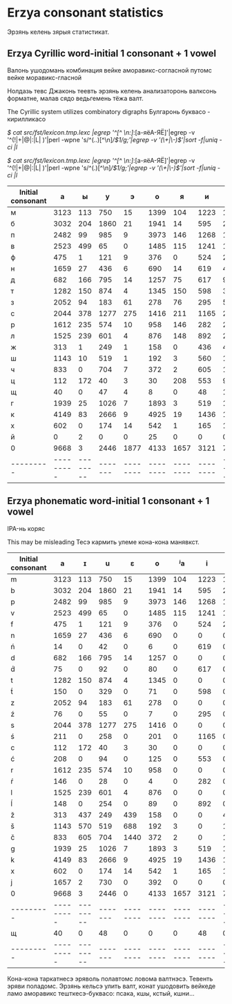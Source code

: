 # Erzya consonant statistics

Эрзянь келень зярыя статистикат. 


## Erzya Cyrillic word-initial 1 consonant + 1 vowel
Валонь ушодомань комбинация вейке аморавикс-согласной путомс вейке моравикс-гласной

Нолдазь тевс Джаконь теевть эрзянь келень анализаторонь валксонь форматне, малав сядо ведьгемень тёжа валт.

The Cyrillic system utilizes combinatory digraphs
Булгаронь буквасо - кирилликасо

*$ cat src/fst/lexicon.tmp.lexc |egrep '^[^ \n:]*:[а-яёА-ЯЁ]'|egrep -v '^(!|\+|\@|:|L| )'|perl -wpne 's/^(..)[^\n]*/$1/g;'|egrep -v '(\+|\-)$'|sort -f|uniq -ci |l*

*$ cat src/fst/lexicon.tmp.lexc |egrep '^[^ \n:]*:[а-яёА-ЯЁ]'|egrep -v '^(!|\+|\@|:|L| )'|perl -wpne 's/^(.)[^\n]*/$1/g;'|egrep -v '(\+|\-)$'|sort -f|uniq -ci |l*

|Initial consonant|а|ы|у|э|о|я|и|ю|е|ё|
|---------|---------|--------|-------|--------|--------|--------|--------|--------|--------|--------|
|м|3123|113|750|15|1399|104|1223|13|1472|10|
|б|3032|204|1860|21|1941|14|595|24|2405|16|
|п|2482|99|985|9|3973|146|1268|1|2367|10|
|в|2523|499|65|0|1485|115|1241|1|2148|10|
|ф|475|1|121|9|376|0|524|2|569|14|
|н|1659|27|436|6|690|14|619|42|2298|6|
|д|682|166|795|14|1257|75|617|92|1290|80|
|т|1282|150|874|4|1345|150|598|329|1082|71|
|з|2052|94|183|61|278|76|295|55|369|7|
|с|2044|378|1277|275|1416|211|1165|258|1797|201|
|р|1612|235|574|10|958|146|282|28|990|4|
|л|1525|239|601|4|876|148|892|254|1310|89|
|ж|313|1|249|1|158|0|436|4|438|13|
|ш|1143|10|519|1|192|3|560|1|687|14|
|ч|833|0|704|7|372|2|605|1|1433|20|
|ц|112|172|40|3|30|208|553|94|333|125|
|щ|40|0|47|4|8|0|48|1|233|23|
|г|1939|25|1026|7|1893|3|519|18|748|10|
|к|4149|83|2666|9|4925|19|1436|18|1222|13|
|х|602|0|174|14|542|1|165|1|72|4|
|й|0|2|0|0|25|0|0|0|1|1|
|0|9668|3|2446|1877|4133|1657|3121|730|1837|367|
|---------|---------|--------|-------|--------|--------|--------|--------|--------|--------|--------|

## Erzya phonematic word-initial 1 consonant + 1 vowel
IPA-нь коряс

This may be misleading
Тесэ кармить улеме кона-кона манявкст.

|Initial consonant|a|ɪ|u|ɛ|o|ʲa|i|ʲu|e|ʲo|
|---------|---------|--------|-------|--------|--------|--------|--------|--------|--------|--------|
|m|3123|113|750|15|1399|104|1223|13|1472|10|
|b|3032|204|1860|21|1941|14|595|24|2405|16|
|p|2482|99|985|9|3973|146|1268|1|2367|10|
|v|2523|499|65|0|1485|115|1241|1|2148|10|
|f|475|1|121|9|376|0|524|2|569|14|
|n|1659|27|436|6|690|0|0|0|0|0|
|ń|14|0|42|0|6|0|619|0|2298|0|
|d|682|166|795|14|1257|0|0|0|0|0|
|d́|75|0|92|0|80|0|617|0|1290|0|
|t|1282|150|874|4|1345|0|0|0|0|0|
|t́|150|0|329|0|71|0|598|0|1082|0|
|z|2052|94|183|61|278|0|0|0|0|0|
|ź|76|0|55|0|7|0|295|0|369|0|
|s|2044|378|1277|275|1416|0|0|0|0|0|
|ś|211|0|258|0|201|0|1165|0|1797|0|
|c|112|172|40|3|30|0|0|0|0|0|
|ć|208|0|94|0|125|0|553|0|333|0|
|r|1612|235|574|10|958|0|0|0|0|0|
|ŕ|146|0|28|0|4|0|282|0|990|0|
|l|1525|239|601|4|876|0|0|0|0|0|
|ĺ|148|0|254|0|89|0|892|0|1310|0|
|ž|313|437|249|439|158|0|0|4|0|13|
|š|1143|570|519|688|192|3|0|1|0|14|
|č|833|605|704|1440|372|2|0|1|0|20|
|g|1939|25|1026|7|1893|3|519|18|748|10|
|k|4149|83|2666|9|4925|19|1436|18|1222|13|
|x|602|0|174|14|542|1|165|1|72|4|
|j|1657|2|730|0|392|0|0|0|1838|1|
|0|9668|3|2446|0|4133|1657|3121|730|1877|367|
|---------|---------|--------|-------|--------|--------|--------|--------|--------|--------|--------|
|щ|40|0|48|0|0|0|48|0|237|31|
|---------|---------|--------|-------|--------|--------|--------|--------|--------|--------|--------|


Кона-кона таркатнесэ эряволь полавтомс ловома валтнэсэ. Тевенть эряви поладомс. Эрзянь кельсэ улить валт, конат
ушодовить вейкеде ламо аморавикс тешткесэ-буквасо: псака, кшы, кстый, кшни...
